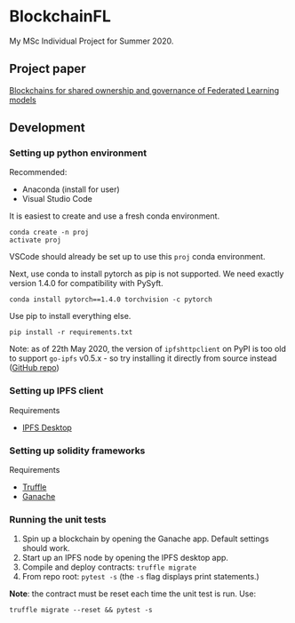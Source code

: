 # BlockchainFL

My MSc Individual Project for Summer 2020.

## Project paper
[Blockchains for shared ownership and governance of Federated Learning models](https://www.overleaf.com/read/bjznxpcbxvfs)

## Development

### Setting up python environment

Recommended:
- Anaconda (install for user)
- Visual Studio Code

It is easiest to create and use a fresh conda environment.
```
conda create -n proj
activate proj
```
VSCode should already be set up to use this `proj` conda environment.

Next, use conda to install pytorch as pip is not supported.
We need exactly version 1.4.0 for compatibility with PySyft.
```
conda install pytorch==1.4.0 torchvision -c pytorch
```

Use pip to install everything else.
```
pip install -r requirements.txt
```

Note: as of 22th May 2020, the version of `ipfshttpclient` on PyPI is too old to support `go-ipfs` v0.5.x - so try installing it directly from source instead ([GitHub repo](https://github.com/ipfs-shipyard/py-ipfs-http-client))

### Setting up IPFS client
Requirements
- [IPFS Desktop](https://github.com/ipfs-shipyard/ipfs-desktop)

### Setting up solidity frameworks
Requirements
- [Truffle](https://www.trufflesuite.com/truffle)
- [Ganache](https://www.trufflesuite.com/ganache)

### Running the unit tests
1. Spin up a blockchain by opening the Ganache app. Default settings should work.
2. Start up an IPFS node by opening the IPFS desktop app.
3. Compile and deploy contracts: `truffle migrate`
4. From repo root: `pytest -s` (the `-s` flag displays print statements.)

**Note**: the contract must be reset each time the unit test is run. Use:
```
truffle migrate --reset && pytest -s
```
